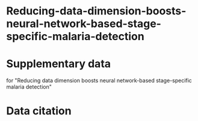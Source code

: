 # Reducing-data-dimension-boosts-neural-network-based-stage-specific-malaria-detection
# Supplementary data
for "Reducing data dimension boosts neural network-based stage-specific malaria detection"
# Data citation

